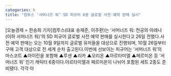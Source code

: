 ```yaml
---
categories: h
title: "컴투스 ‘서머너즈 워’ SD 피규어 6종 글로벌 사전 예약 판매 실시"
---
```

[오늘경제 = 한송희 기자]컴투스(대표 송재준, 이주환)는 ‘서머너즈 워: 천공의 아레나(이하 서머너즈 워)’의 SD 피규어 글로벌 사전 예약 판매를 실시한다고 26일 전했다.사전 예약 판매는 오는 10월 9일까지 글로벌 유저들을 대상으로 진행되며, 10월 26일부터 구매 고객 대상으로 전 세계 순차 출고된다.이번에 선보이는 피규어는 ‘서머너즈 워’의 마스코트 ▲아이린을 포함해 ▲루센 ▲리카 ▲오리온 ▲아르타미엘 ▲페르미온 등 ‘서머너즈 워’ 인기 캐릭터 6종이다.아르타미엘과 페르미온이 나뉘어 포함된 세트 2종도 준비됐다. 각각 아